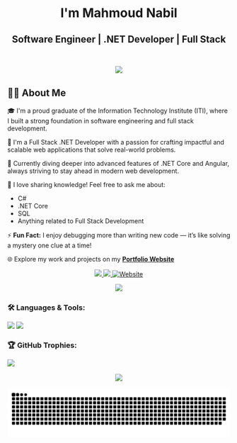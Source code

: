 
<h1 align="center">I'm Mahmoud Nabil</h1>
<h2 align="center">Software Engineer | .NET Developer | Full Stack</h2><br>

<!-- Google Me -->
<p align="center">
  <a href="https://www.linkedin.com/in/emahmoudnabil/">
    <img src="https://readme-typing-svg.herokuapp.com/?lines=Visit%20my%20LinkedIn%20Profile;&font=Bold%20Code&center=true&color=30D050&pause=1750&size=21">
  </a>
</p>

## 👨‍💻 About Me
🎓 I'm a proud graduate of the Information Technology Institute (ITI), where I built a strong foundation in software engineering and full stack development.

🏢 I'm a Full Stack .NET Developer with a passion for crafting impactful and scalable web applications that solve real-world problems.

🌱 Currently diving deeper into advanced features of .NET Core and Angular, always striving to stay ahead in modern web development.

💬 I love sharing knowledge! Feel free to ask me about:
- C#
- .NET Core
- SQL
- Anything related to Full Stack Development

⚡ **Fun Fact:** I enjoy debugging more than writing new code — it’s like solving a mystery one clue at a time!

🌐 Explore my work and projects on my [**Portfolio Website**](https://emahmoudnabil.vercel.app/)

<p align="center">
  <a href="https://api.whatsapp.com/send?phone=00201146285867">
    <img src="https://upload.wikimedia.org/wikipedia/commons/thumb/6/6b/WhatsApp.svg/800px-WhatsApp.svg.png" height="60"/>
  </a>
  <a href="https://www.linkedin.com/in/emahmoudnabil/">
    <img src="https://raw.githubusercontent.com/rahuldkjain/github-profile-readme-generator/master/src/images/icons/Social/linked-in-alt.svg" height="60"/>
  </a>
  <a href="https://emahmoudnabil.vercel.app/">
    <img src="https://cdn-icons-png.flaticon.com/512/841/841364.png" height="60" alt="Website"/>
  </a>
</p>

<!-- Profile Views -->
<p align="center">
  <img src="https://komarev.com/ghpvc/?username=mahmoud-nabil&color=4010B0" height="40"/>
</p>

<h3 align="left">🛠️ Languages & Tools:</h3>
<p align="left">
  <img height="75" src="https://go-skill-icons.vercel.app/api/icons?i=cpp,cs,dotnet,sqlserver,redis,postman,html,css,js,docker,git"/>
  <img height="75" src="https://go-skill-icons.vercel.app/api/icons?i=ts,angular,react,nextjs,nodejs,express,mongodb,mysql,swagger"/>
</p>

<h3 align="left">🏆 GitHub Trophies:</h3>
<p align="left">
  <img src="https://github-profile-trophy.vercel.app/?username=mahmoud-nabil&theme=onestar&row=1&column=7"/>
</p>

<!-- Languages -->
<p align="center">
  <img src="https://github-readme-stats.vercel.app/api/top-langs?username=mahmoud-nabil&layout=compact&langs_count=5&theme=codeSTACKr"/>
</p>

<!-- Snake -->
<p align="center">
  <img src="https://raw.githubusercontent.com/platane/snk/output/github-contribution-grid-snake-dark.svg">
</p>
